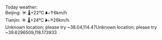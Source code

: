 Today weather:  
Beijing: ☀️   🌡️+22°C 🌬️↑6km/h  
Tianjin: ☀️   🌡️+24°C 🌬️↗26km/h  
Unknown location; please try ~38.04,114.47Unknown location; please try ~39.6296509,118.173933  
